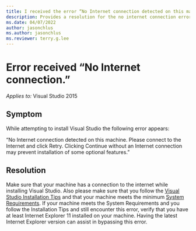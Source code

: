 ```yaml
---
title: I received the error “No Internet connection detected on this machine.”
description: Provides a resolution for the no internet connection error
ms.date: 04/07/2022
author: jasonchlus
ms.author: jasonchlus
ms.reviewer: terry.g.lee
---
```


# Error received “No Internet connection.”

_Applies to:_&nbsp;Visual Studio 2015

## Symptom
While attempting to install Visual Studio the following error appears:

“No Internet connection detected on this machine. Please connect to the Internet and click Retry. Clicking Continue without an Internet connection may prevent installation of some optional features.”

## Resolution
Make sure that your machine has a connection to the internet while installing Visual Studio. Also please make sure that you follow the [Visual Studio Installation Tips](https://visualstudio.microsoft.com/vs/support/vs2015/need-installing-visual-studio/) and that your machine meets the minimum [System Requirements](https://docs.microsoft.com/visualstudio/productinfo/vs2015-sysrequirements-vs). If your machine meets the System Requirements and you follow the Installation Tips and still encounter this error, verify that you have at least Internet Explorer 11 installed on your machine. Having the latest Internet Explorer version can assist in bypassing this error.
